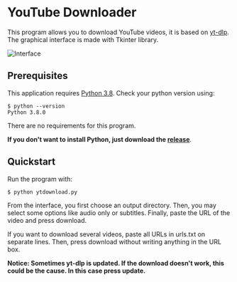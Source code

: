 # YouTube Downloader

This program allows you to download YouTube videos, it is based on [yt-dlp](https://github.com/yt-dlp/yt-dlp). The graphical interface is made with Tkinter library.

![Interface](/images/interface.png)

## Prerequisites

This application requires [Python 3.8](https://www.python.org/downloads/). Check your python version using:
````
$ python --version
Python 3.8.0
````
There are no requirements for this program.

**If you don't want to install Python, just download the [release](https://github.com/Vic8t/YouTube-Downloader/releases)**.

## Quickstart

Run the program with:
```
$ python ytdownload.py
```
From the interface, you first choose an output directory. Then, you may select some options like audio only or subtitles. Finally, paste the URL of the video and press download.

If you want to download several videos, paste all URLs in urls.txt on separate lines. Then, press download without writing anything in the URL box.

**Notice: Sometimes yt-dlp is updated. If the download doesn't work, this could be the cause. In this case press update.**

